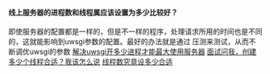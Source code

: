 #### 线上服务器的进程数和线程属应该设置为多少比较好？
即使服务器的配置都是一样的，但是不一样的程序，处理请求所用的时间也是不同的，这就能影响到uwsgi参数的配置。最好的办法就是通过 压测来测试，从而不断调优uwsgi的参数
[解决uwsgi开多少进程才能最大使用服务器](https://blog.csdn.net/dqchouyang/article/details/106569657)
[面试问我，创建多少个线程合适？我该怎么说](https://www.cnblogs.com/FraserYu/p/12657701.html)
[线程数究竟设多少合适](https://www.jianshu.com/p/87e1875b2434)

